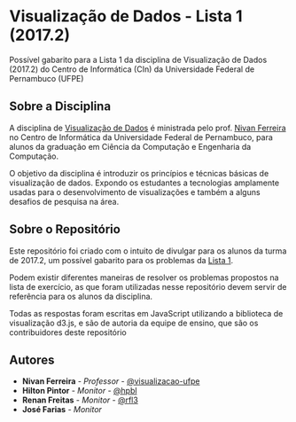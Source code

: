 # Visualização de Dados - Lista 1 (2017.2)

Possível gabarito para a Lista 1 da disciplina de Visualização de Dados (2017.2) do Centro de Informática (CIn) da Universidade Federal de Pernambuco (UFPE)


## Sobre a Disciplina

A disciplina de [Visualização de Dados](https://visualizacao-ufpe.github.io/data_vis_course_website/spring_2017/index.html) é ministrada pelo prof. [Nivan Ferreira](http://www.cin.ufpe.br/~nivan/) no Centro de Informática da Universidade Federal de Pernambuco, para alunos da graduação em Ciência da Computação e Engenharia da Computação.

O objetivo da disciplina é introduzir os princípios e técnicas básicas de visualização de dados. Expondo os estudantes a tecnologias amplamente usadas para o desenvolvimento de visualizações e também a alguns desafios de pesquisa na área.


## Sobre o Repositório

Este repositório foi criado com o intuito de divulgar para os alunos da turma de 2017.2, um possível gabarito para os problemas da [Lista 1](https://visualizacao-ufpe.github.io/data_vis_assignments/2017.2/lista1.html).

Podem existir diferentes maneiras de resolver os problemas propostos na lista de exercício, as que foram utilizadas nesse repositório devem servir de referência para os alunos da disciplina.

Todas as respostas foram escritas em JavaScript utilizando a biblioteca de visualização d3.js, e são de autoria da equipe de ensino, que são os contribuidores deste repositório


## Autores

* **Nivan Ferreira** - *Professor* - [@visualizacao-ufpe](https://github.com/visualizacao-ufpe)
* **Hilton Pintor** - *Monitor* - [@hpbl](https://github.com/hpbl)
* **Renan Freitas** - *Monitor* - [@rfl3](https://github.com/rfl3)
* **José Farias** - *Monitor*

